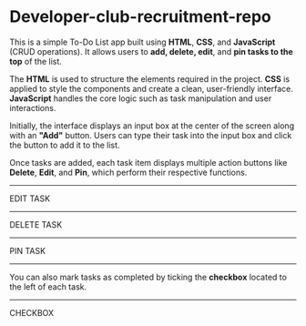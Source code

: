 # Developer-club-recruitment-repo

This is a simple To-Do List app built using **HTML**, **CSS**, and **JavaScript** (CRUD operations). It allows users to **add, delete, edit**, and **pin tasks to the top** of the list.

The **HTML** is used to structure the elements required in the project. **CSS** is applied to style the components and create a clean, user-friendly interface. **JavaScript** handles the core logic such as task manipulation and user interactions.

Initially, the interface displays an input box at the center of the screen along with an **"Add"** button. Users can type their task into the input box and click the button to add it to the list.

Once tasks are added, each task item displays multiple action buttons like **Delete**, **Edit**, and **Pin**, which perform their respective functions.

---

EDIT TASK

---

DELETE TASK

---

PIN TASK

---

You can also mark tasks as completed by ticking the **checkbox** located to the left of each task.

---

CHECKBOX
